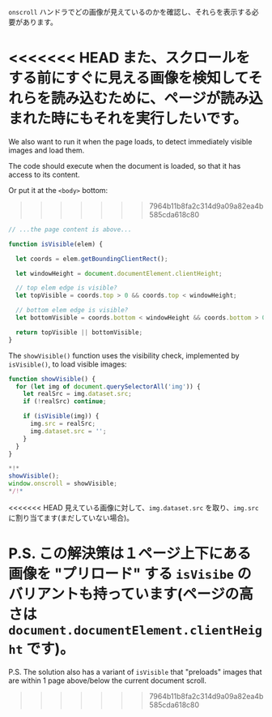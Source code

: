 `onscroll` ハンドラでどの画像が見えているのかを確認し、それらを表示する必要があります。

<<<<<<< HEAD
また、スクロールをする前にすぐに見える画像を検知してそれらを読み込むために、ページが読み込まれた時にもそれを実行したいです。
=======
We also want to run it when the page loads, to detect immediately visible images and load them.

The code should execute when the document is loaded, so that it has access to its content.

Or put it at the `<body>` bottom:
>>>>>>> 7964b11b8fa2c314d9a09a82ea4b585cda618c80

```js
// ...the page content is above...

function isVisible(elem) {

  let coords = elem.getBoundingClientRect();

  let windowHeight = document.documentElement.clientHeight;

  // top elem edge is visible?
  let topVisible = coords.top > 0 && coords.top < windowHeight;

  // bottom elem edge is visible?
  let bottomVisible = coords.bottom < windowHeight && coords.bottom > 0;

  return topVisible || bottomVisible;
}
```

The `showVisible()` function uses the visibility check, implemented by `isVisible()`, to load visible images:

```js
function showVisible() {
  for (let img of document.querySelectorAll('img')) {
    let realSrc = img.dataset.src;
    if (!realSrc) continue;

    if (isVisible(img)) {
      img.src = realSrc;
      img.dataset.src = '';
    }
  }
}

*!*
showVisible();
window.onscroll = showVisible;
*/!*
```

<<<<<<< HEAD
見えている画像に対して、`img.dataset.src` を取り、`img.src` に割り当てます(まだしていない場合)。

P.S. この解決策は１ページ上下にある画像を "プリロード" する `isVisibe` のバリアントも持っています(ページの高さは `document.documentElement.clientHeight` です)。
=======
P.S. The solution also has a variant of `isVisible` that "preloads" images that are within 1 page above/below the current document scroll.
>>>>>>> 7964b11b8fa2c314d9a09a82ea4b585cda618c80
